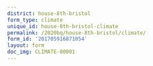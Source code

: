 ```yaml
---
district: house-8th-bristol
form_type: climate
unique_id: house-8th-bristol-climate
permalink: /2020bq/house-8th-bristol/climate/
form_id: '201705916871054'
layout: form
doc_img: CLIMATE-00001
---
```

